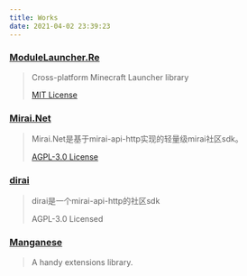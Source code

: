 ```yaml
---
title: Works
date: 2021-04-02 23:39:23
---
```


### [ModuleLauncher.Re](https://github.com/SinoAHpx/ModuleLauncher.Re)

> Cross-platform Minecraft Launcher library
>
> [MIT License](https://github.com/SinoAHpx/ModuleLauncher.Re/blob/master/LICENSE)

### [Mirai.Net](https://github.com/SinoAHpx/Mirai.Net)

> Mirai.Net是基于mirai-api-http实现的轻量级mirai社区sdk。
>
> [AGPL-3.0 License](https://github.com/SinoAHpx/Mirai.Net/blob/2.4/LICENSE)

### [dirai](https://github.com/SinoAHpx/dirai)
> dirai是一个mirai-api-http的社区sdk
>
> AGPL-3.0 Licensed

### [Manganese](https://github.com/SinoAHpx/Manganese/blob/master/LICENSE)
> A handy extensions library.